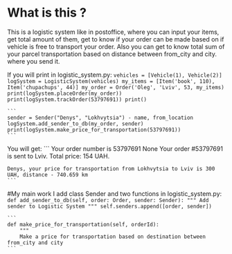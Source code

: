 # What is this ?

This is a logistic system like in postoffice, where you can input your items, get total amount of them, get to know if 
your order can be made based on if vehicle is free to transport your order. Also you can get to know total sum of your parcel transportation
based on distance between from_city and city. where you send it.  

If you will print in logistic_system.py:
    ```
    vehicles = [Vehicle(1), Vehicle(2)]
    logSystem = LogisticSystem(vehicles)
    my_items = [Item('book', 110), Item('chupachups', 44)]
    my_order = Order('Oleg', 'Lviv', 53, my_items)
    print(logSystem.placeOrder(my_order))
    print(logSystem.trackOrder(53797691))
    print()
    ```

    ```
    sender = Sender("Denys", "Lokhvytsia") - name, from_location
    logSystem.add_sender_to_db(my_order, sender)
    print(logSystem.make_price_for_transportation(53797691))
    ```
    



You will get:
    ```
    Your order number is 53797691
    None
    Your order #53797691 is sent to Lviv. Total price: 154 UAH.

    Denys, your price for transportation from Lokhvytsia to Lviv is 300 UAH, distance - 740.659 km
    ```
    

#My main work 
I add class Sender and two functions in logistic_system.py:
    ```
    def add_sender_to_db(self, order: Order, sender: Sender):
        """
        Add sender to Logistic System
        """
        self.senders.append([order, sender])
    ```

    ```
    def make_price_for_transportation(self, orderId):
        """
        Make a price for transportation based on destination between from_city and city
    ```

